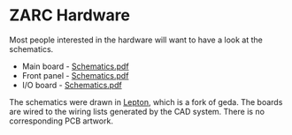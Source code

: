 # ZARC Hardware
Most people interested in the hardware will want to have a look at the schematics.

* Main board - [Schematics.pdf](CAD/Main/Output/Schematics.pdf)
* Front panel - [Schematics.pdf](CAD/Panel/Output/Schematics.pdf)
* I/O board - [Schematics.pdf](CAD/IO/Output/Schematics.pdf)

The schematics were drawn in [Lepton](https://github.com/lepton-eda/lepton-eda), which is a fork of geda. The boards are wired to the wiring lists generated by the CAD system. There is no corresponding PCB artwork.
